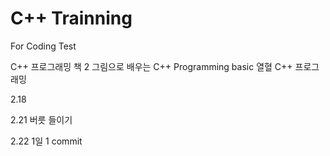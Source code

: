 # C++ Trainning
For Coding Test


C++ 프로그래밍 책 2
그림으로 배우는 C++ Programming basic
열혈 C++ 프로그래밍 


2.18 

2.21 버릇 들이기

2.22 1일 1 commit

